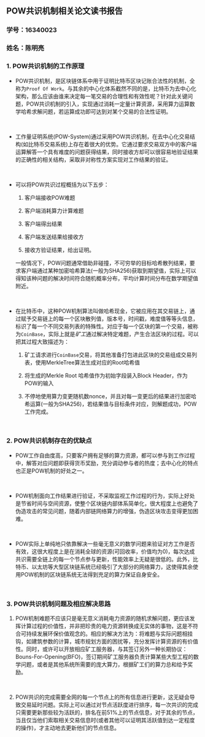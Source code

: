 ## POW共识机制相关论文读书报告

### 学号：16340023

### 姓名：陈明亮

### 1. POW共识机制的工作原理
* POW共识机制，是区块链体系中用于证明比特币区块记账合法性的机制，全称为`Proof Of Work`。与其余的中心化体系截然不同的是，比特币为去中心化架构，那么应该由谁来决定每一笔交易的合理性和有效性呢？针对此关键问题，POW共识机制的引入，实现通过消耗一定量计算资源，采用算力运算数学哈希求解问题，若运算成功即可达到对某个交易的合法性证明。

  ​

* 工作量证明系统(POW-System)通过采用POW共识机制，在去中心化交易结构(如比特币交易系统)上存在着很大的优势。它通过要求交易双方中的客户端运算解答一个具有难度的问题获得结果，同时接收方却可以很容易地验证结果的正确性的相关结构，采取非对称性方案实现对工作结果的验证。

  ​

* 可以将POW共识过程概括为以下五步：
  1. 客户端接收POW难题  

  2. 客户端消耗算力计算难题  

  3. 客户端得出结果  

  4. 客户端发送结果给接收方  

  5. 接收方验证结果，给出证明。

   一般情况下，POW问题通常借助非碰撞，不可穷举的目标哈希散列结果，要求客户端通过某种加密哈希算法(一般为SHA256)获取到期望值，实际上可以得知该种问题的解决时间符合随机概率分布，平均计算时间分布在数学期望值附近。

  ​

* 在比特币中，这种POW机制算法叫做哈希现金，它被应用在其交易链上，通过赋予交易链上的每一个区块散列值，版本号，时间戳，难度值等等头信息，标识了每一个不同交易列表的特殊性。对应于每一个区块的第一个交易，被称为`CoinBase`，实际上就是*矿工*通过解决特定难题，产生合法区块的过程。可以把其过程大致描述为：
  1. 矿工请求进行`CoinBase`交易，将其他准备打包进此区块的交易组成交易列表，使用MerkleTree算法生成对应的Root哈希值  

  2. 将生成的Merkle Root 哈希值作为初始字段装入Block Header，作为POW的输入  

  3. 不停地使用算力变更随机数nonce，并且对每一变更后的结果进行加密哈希运算(一般为SHA256)，若结果值与目标条件对应，则解题成功，POW工作完成。

     ​

### 2. POW共识机制存在的优缺点
* POW工作自由度高，只要客户拥有足够的算力资源，都可以参与到工作过程中，解答对应问题即获得货币奖励，充分调动参与者的热度；去中心化的特点也正是POW机制的好处之一。

  ​

* POW机制面向工作结果进行验证，不采取监视工作过程的行为，实际上好处是节省时间与空间资源，使整个区块链内部体系简单化，很大程度上也避免了伪造攻击的常见问题，随着内部链网络算力的增强，伪造区块攻击变得更加困难。

  ​

* POW实际上单纯地只依靠解决一些毫无意义的数学问题来验证对方工作是否有效，这很大程度上是在消耗全球的资源(可回收率，价值均为0)，每次达成共识需要全链上的每一个节点参与更新，性能效率上无疑是很低的。此外，比特币、以太坊等大型区块链系统已经吸引了大部分的网络算力，这使得其余使用POW机制的区块链系统无法得到充足的算力保证自身安全。

  ​


### 3. POW共识机制问题及相应解决思路
1. POW机制难题不应该只是毫无意义消耗电力资源的随机求解问题，更应该发挥计算过程的价值性，并非把珍贵的电力资源转换成无实体的事物，这是不符合可持续发展环保价值观念的。相应的解决方法为：将难题与实际问题相挂钩，如建筑参数的计算，城市规划方面的困扰等，充分发挥计算资源的有价值性。同时，或许可以开放相应矿工服务器，与其签订另外一种长期协议：Bouns-For-Opening(BFO)，签订期间矿工服务器负责计算某些大型工程的数学问题，或者是其他系统所需要的庞大算力，根据矿工们的算力总和给予奖励。

   ​

2. POW共识的完成需要全网的每一个节点上的所有信息进行更新，这无疑会导致交易延时问题。实际上可以通过对节点活跃度进行排序，每一次共识的完成只需要更新那些较为活跃的，排名在前51%上的节点信息，对于其余的节点，当且仅当他们索取相关交易信息时(或者其他可以证明其活跃值到达一定程度的操作)，才主动地去更新他们的节点信息。